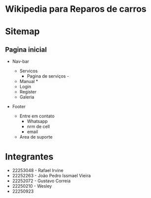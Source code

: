# Wikipedia para Reparos de carros

# Sitemap
## Pagina inicial
* Nav-bar
  * Servicos
    * Pagina de serviços - 
  * Manual
    * 
  * Login
  * Register
  * Galeria


* Footer
  * Entre em contato
    * Whatsapp
    * nrm de cell
    * email
  * Area de suporte

# Integrantes
* 22253048 - Rafael Irvine
* 22252263 - João Pedro Issmael Vieira
* 22252072 - Gustavo Correia
* 22250210 - Wesley
* 22250923
